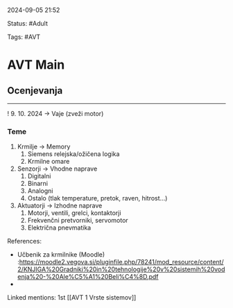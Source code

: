 2024-09-05 21:52

Status: #Adult 
 
Tags: #AVT

# AVT Main
## Ocenjevanja
----------
! 9. 10. 2024 -> Vaje (zveži motor) 


### Teme
1. Krmilje -> Memory
	1. Siemens relejska/ožičena logika
	2. Krmilne omare
2. Senzorji -> Vhodne naprave
	1. Digitalni
	2. Binarni
	3. Analogni
	4. Ostalo (tlak temperature, pretok, raven, hitrost...)
3. Aktuatorji -> Izhodne naprave
	1. Motorji, ventili, grelci, kontaktorji
	2. Frekvenčni pretvorniki, servomotor
	3. Električna pnevmatika

References:
- Učbenik za krmilnike (Moodle) :https://moodle2.vegova.si/pluginfile.php/78241/mod_resource/content/2/KNJIGA%20Gradniki%20in%20tehnologije%20v%20sistemih%20vodenja%20-%20Ale%C5%A1%20Beli%C4%8D.pdf
- 
Linked mentions:
1st [[AVT 1 Vrste sistemov]] 
